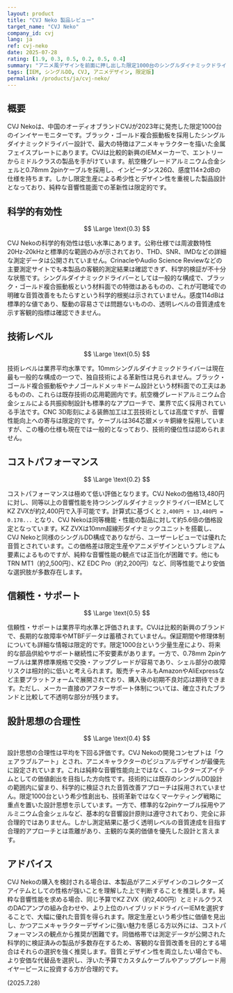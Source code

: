 ```yaml
---
layout: product
title: "CVJ Neko 製品レビュー"
target_name: "CVJ Neko"
company_id: cvj
lang: ja
ref: cvj-neko
date: 2025-07-28
rating: [1.9, 0.3, 0.5, 0.2, 0.5, 0.4]
summary: "アニメ風デザインを前面に押し出した限定1000台のシングルダイナミックドライバーIEMだが、13,480円という価格に対して音響性能面での科学的根拠は乏しく、同等性能の代替品が大幅に安価で入手可能"
tags: [IEM, シングルDD, CVJ, アニメデザイン, 限定版]
permalink: /products/ja/cvj-neko/
---
```


## 概要

CVJ Nekoは、中国のオーディオブランドCVJが2023年に発売した限定1000台のインイヤーモニターです。ブラック・ゴールド複合振動板を採用したシングルダイナミックドライバー設計で、最大の特徴はアニメキャラクターを描いた金属フェイスプレートにあります。CVJは比較的新興のIEMメーカーで、エントリーからミドルクラスの製品を手がけています。航空機グレードアルミニウム合金シェルと0.78mm 2pinケーブルを採用し、インピーダンス26Ω、感度114±2dBの仕様を持ちます。しかし限定生産による希少性とデザイン性を重視した製品設計となっており、純粋な音響性能面での革新性は限定的です。

## 科学的有効性

$$ \Large \text{0.3} $$

CVJ Nekoの科学的有効性は低い水準にあります。公称仕様では周波数特性20Hz-20kHzと標準的な範囲のみが示されており、THD、SNR、IMDなどの詳細な測定データは公開されていません。CrinacleやAudio Science Reviewなどの主要測定サイトでも本製品の客観的測定結果は確認できず、科学的検証が不十分な状態です。シングルダイナミックドライバーとしては一般的な構成で、ブラック・ゴールド複合振動板という材料面での特徴はあるものの、これが可聴域での明確な音質改善をもたらすという科学的根拠は示されていません。感度114dBは標準的な値であり、駆動の容易さでは問題ないものの、透明レベルの音質達成を示す客観的指標は確認できません。

## 技術レベル

$$ \Large \text{0.5} $$

技術レベルは業界平均水準です。10mmシングルダイナミックドライバーは現在最も一般的な構成の一つで、独自技術による革新性は見られません。ブラック・ゴールド複合振動板やナノゴールドメッキドーム設計という材料面での工夫はあるものの、これらは既存技術の応用範囲内です。航空機グレードアルミニウム合金シェルによる共振抑制設計も標準的なアプローチで、業界で広く採用されている手法です。CNC 3D彫刻による装飾加工は工芸技術としては高度ですが、音響性能向上への寄与は限定的です。ケーブルは364芯銀メッキ銅線を採用していますが、この種の仕様も現在では一般的となっており、技術的優位性は認められません。

## コストパフォーマンス

$$ \Large \text{0.2} $$

コストパフォーマンスは極めて低い評価となります。CVJ Nekoの価格13,480円に対し、同等以上の音響性能を持つシングルダイナミックドライバーIEMとしてKZ ZVXが約2,400円で入手可能です。計算式に基づくと `2,400円 ÷ 13,480円 = 0.178...` となり、CVJ Nekoは同等機能・性能の製品に対して約5.6倍の価格設定となっています。KZ ZVXは10mm超線形ダイナミックユニットを搭載し、CVJ Nekoと同様のシングルDD構成でありながら、ユーザーレビューでは優れた音質とされています。この価格差は限定生産やアニメデザインというプレミアム要素によるものですが、純粋な音響性能の観点では正当化が困難です。他にもTRN MT1（約2,500円）、KZ EDC Pro（約2,200円）など、同等性能でより安価な選択肢が多数存在します。

## 信頼性・サポート

$$ \Large \text{0.5} $$

信頼性・サポートは業界平均水準と評価されます。CVJは比較的新興のブランドで、長期的な故障率やMTBFデータは蓄積されていません。保証期間や修理体制についても詳細な情報は限定的です。限定1000台という少量生産により、将来的な部品供給やサポート継続性に不安要素があります。一方で、0.78mm 2pinケーブルは業界標準規格で交換・アップグレードが容易であり、シェル部分の故障リスクは相対的に低いと考えられます。販売チャネルもAmazonやAliExpressなど主要プラットフォームで展開されており、購入後の初期不良対応は期待できます。ただし、メーカー直接のアフターサポート体制については、確立されたブランドと比較して不透明な部分が残ります。

## 設計思想の合理性

$$ \Large \text{0.4} $$

設計思想の合理性は平均を下回る評価です。CVJ Nekoの開発コンセプトは「ウェアラブルアート」とされ、アニメキャラクターのビジュアルデザインが最優先に設定されています。これは純粋な音響性能向上ではなく、コレクターズアイテムとしての価値創出を目指した方向性です。技術的には既存のシングルDD設計の範囲内に留まり、科学的に検証された音質改善アプローチは採用されていません。限定1000台という希少性創出も、技術革新ではなくマーケティング戦略に重点を置いた設計思想を示しています。一方で、標準的な2pinケーブル採用やアルミニウム合金シェルなど、基本的な音響設計原則は遵守されており、完全に非合理的ではありません。しかし測定結果に基づく透明レベルの音質達成を目指す合理的アプローチとは乖離があり、主観的な美的価値を優先した設計と言えます。

## アドバイス

CVJ Nekoの購入を検討される場合は、本製品がアニメデザインのコレクターズアイテムとしての性格が強いことを理解した上で判断することを推奨します。純粋な音響性能を求める場合、同じ予算でKZ ZVX（約2,400円）とミドルクラスのDACアンプの組み合わせや、より上位のハイブリッドドライバーIEMを選択することで、大幅に優れた音質を得られます。限定生産という希少性に価値を見出し、かつアニメキャラクターデザインに強い魅力を感じる方以外には、コストパフォーマンスの観点から推奨が困難です。同価格帯では測定データが公開された科学的に検証済みの製品が多数存在するため、客観的な音質改善を目的とする場合はそれらの選択を強く推奨します。音質とデザイン性を両立したい場合でも、より安価な代替品を選択し、浮いた予算でカスタムケーブルやアップグレード用イヤーピースに投資する方が合理的です。

(2025.7.28)
